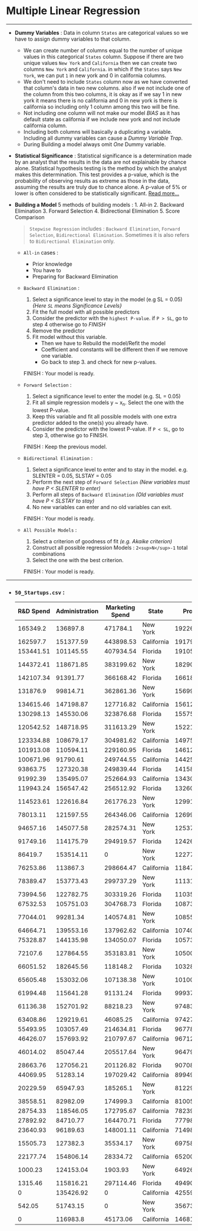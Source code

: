 # Multiple Linear Regression



---

- **Dummy Variables** : Data in column `States` are categorical values so we have to assign dummy variables to that column. 
	- We can create number of columns equal to the number of unique values in this categorical `States` column. Suppose if there are two unique values `New York` and `California` then we can create two columns `New York` and `California`. in which if the `States` says `New York`, we can put `1` in new york and 0 in california columns. 
	- We don't need to include `States` column now as we have converted that column's data in two new columns. also if we not include one of the column from this two columns, it is okay as if we say 1 in new york it means there is no california and 0 in new york is there is california so including only 1 column among this two will be fine.
	- Not including one column will not make our model *BIAS* as it has default state as california if we include new york  and not include california column.
	- Including both columns will basically a duplicating a variable. Including all dummy variables can cause a *Dummy Variable Trap*.
	- During Building a model always omit *One* Dummy variable.
	
- **Statistical Significance** : Statistical significance is a determination made by an analyst that the results in the data are not explainable by chance alone. Statistical hypothesis testing is the method by which the analyst makes this determination. This test provides a p-value, which is the probability of observing results as extreme as those in the data, assuming the results are truly due to chance alone. A p-value of 5% or lower is often considered to be statistically significant.
	[Read more...](https://www.investopedia.com/terms/s/statistically_significant.asp)

- **Building a Model**
	5 methods  of building models : 
		1. All-in
		2. Backward Elimination
		3. Forward Selection
		4. Bidirectional Elimination
		5. Score Comparison

	> `Stepwise Regression` includes : `Backward Elimination`, `Forward Selection`, `Bidirectional Elimination`. 
	> Sometimes it is also refers to `Bidirectional Elimination` only.
	
	- `All-in` cases : 
		- Prior knowledge
		- You have to 
		- Preparing for Backward Elimination
	
	- `Backward Elimination` :
		1. Select a significance level to stay in the model (e.g SL = 0.05) *{Here `SL` means Significance Levels}*
		2. Fit the full model with all possible predictors
		3. Consider the predictor with the `highest P-value`. if `P > SL`, go to step 4 otherwise go to *FINISH*
		4. Remove the predictor
		5. Fit model without this variable. 
			- Then we have to Rebuild the model/Refit the model
			- Coefficient and constants will be different then if we remove one variable.
			- Go back to step 3. and check for new p-values.
			
		FINISH : Your model is ready.
	
	- `Forward Selection` : 
		1. Select a significance level to enter the model (e.g. SL = 0.05)
		2. Fit all simple regression models y ~ x<sub>n</sub>. Select the one with the lowest P-value.
		3. Keep this variable and fit all possible models with one extra predictor added to the one(s) you already have.
		4. Consider the predictor with the lowest P-value. If `P < SL`, go to step 3, otherwise go to FINISH.
		
		FINISH : Keep the previous model.
		
	- `Bidirectional Elimination` :
		1. Select a significance level to enter and to stay in the model. e.g. SLENTER = 0.05, SLSTAY = 0.05
		2. Perform the next step of `Forward Selection` *(New variables must have P < SLENTER to enter)*
		3. Perform all steps of `Backward Elimination` *(Old variables must have P < SLSTAY to stay)*
		4. No new variables can enter and no old variables can exit.
		
		FINISH : Your model is ready.
		
	- `All Possible Models` : 
		1. Select a criterion  of  goodness of fit *(e.g. Akaike criterion)*
		2. Construct all possible regression Models : `2<sup>N</sup>-1` total combinations
		3. Select the one with the best criterion.
		
		FINISH : Your model is ready.
		
---

- ### `50_Startups.csv` : 

	|R&D Spend|Administration|Marketing Spend|State     |Profit   |
	|---------|--------------|---------------|----------|---------|
	|165349.2 |136897.8      |471784.1       |New York  |192261.83|
	|162597.7 |151377.59     |443898.53      |California|191792.06|
	|153441.51|101145.55     |407934.54      |Florida   |191050.39|
	|144372.41|118671.85     |383199.62      |New York  |182901.99|
	|142107.34|91391.77      |366168.42      |Florida   |166187.94|
	|131876.9 |99814.71      |362861.36      |New York  |156991.12|
	|134615.46|147198.87     |127716.82      |California|156122.51|
	|130298.13|145530.06     |323876.68      |Florida   |155752.6 |
	|120542.52|148718.95     |311613.29      |New York  |152211.77|
	|123334.88|108679.17     |304981.62      |California|149759.96|
	|101913.08|110594.11     |229160.95      |Florida   |146121.95|
	|100671.96|91790.61      |249744.55      |California|144259.4 |
	|93863.75 |127320.38     |249839.44      |Florida   |141585.52|
	|91992.39 |135495.07     |252664.93      |California|134307.35|
	|119943.24|156547.42     |256512.92      |Florida   |132602.65|
	|114523.61|122616.84     |261776.23      |New York  |129917.04|
	|78013.11 |121597.55     |264346.06      |California|126992.93|
	|94657.16 |145077.58     |282574.31      |New York  |125370.37|
	|91749.16 |114175.79     |294919.57      |Florida   |124266.9 |
	|86419.7  |153514.11     |0              |New York  |122776.86|
	|76253.86 |113867.3      |298664.47      |California|118474.03|
	|78389.47 |153773.43     |299737.29      |New York  |111313.02|
	|73994.56 |122782.75     |303319.26      |Florida   |110352.25|
	|67532.53 |105751.03     |304768.73      |Florida   |108733.99|
	|77044.01 |99281.34      |140574.81      |New York  |108552.04|
	|64664.71 |139553.16     |137962.62      |California|107404.34|
	|75328.87 |144135.98     |134050.07      |Florida   |105733.54|
	|72107.6  |127864.55     |353183.81      |New York  |105008.31|
	|66051.52 |182645.56     |118148.2       |Florida   |103282.38|
	|65605.48 |153032.06     |107138.38      |New York  |101004.64|
	|61994.48 |115641.28     |91131.24       |Florida   |99937.59 |
	|61136.38 |152701.92     |88218.23       |New York  |97483.56 |
	|63408.86 |129219.61     |46085.25       |California|97427.84 |
	|55493.95 |103057.49     |214634.81      |Florida   |96778.92 |
	|46426.07 |157693.92     |210797.67      |California|96712.8  |
	|46014.02 |85047.44      |205517.64      |New York  |96479.51 |
	|28663.76 |127056.21     |201126.82      |Florida   |90708.19 |
	|44069.95 |51283.14      |197029.42      |California|89949.14 |
	|20229.59 |65947.93      |185265.1       |New York  |81229.06 |
	|38558.51 |82982.09      |174999.3       |California|81005.76 |
	|28754.33 |118546.05     |172795.67      |California|78239.91 |
	|27892.92 |84710.77      |164470.71      |Florida   |77798.83 |
	|23640.93 |96189.63      |148001.11      |California|71498.49 |
	|15505.73 |127382.3      |35534.17       |New York  |69758.98 |
	|22177.74 |154806.14     |28334.72       |California|65200.33 |
	|1000.23  |124153.04     |1903.93        |New York  |64926.08 |
	|1315.46  |115816.21     |297114.46      |Florida   |49490.75 |
	|0        |135426.92     |0              |California|42559.73 |
	|542.05   |51743.15      |0              |New York  |35673.41 |
	|0        |116983.8      |45173.06       |California|14681.4  |